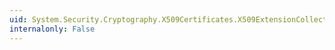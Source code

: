 ```yaml
---
uid: System.Security.Cryptography.X509Certificates.X509ExtensionCollection.System#Collections#IEnumerable#GetEnumerator
internalonly: False
---
```

